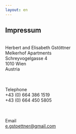 ```yaml
---
layout: en
---
```


<h2>Impressum</h2>
<br>
Herbert and Elisabeth Gst&ouml;ttner<br />
Melkerhof Apartments<br>
Schreyvogelgasse 4<br>
1010 Wien<br>
Austria<br><br><br>

Telephone<br>
+43 (0) 664 386 1519<br>
+43 (0) 664 450 5805<br>
<br><br>

Email<br>
<a href="mailto:e.gstoettner@gmail.com">e.gstoettner@gmail.com</a>
